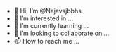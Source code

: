 - 👋 Hi, I’m @Najavsjbbhs
- 👀 I’m interested in ...
- 🌱 I’m currently learning ...
- 💞️ I’m looking to collaborate on ...
- 📫 How to reach me ...

<!---
Najavsjbbhs/Najavsjbbhs is a ✨ special ✨ repository because its `README.md` (this file) appears on your GitHub profile.
You can click the Preview link to take a look at your changes.
--->
